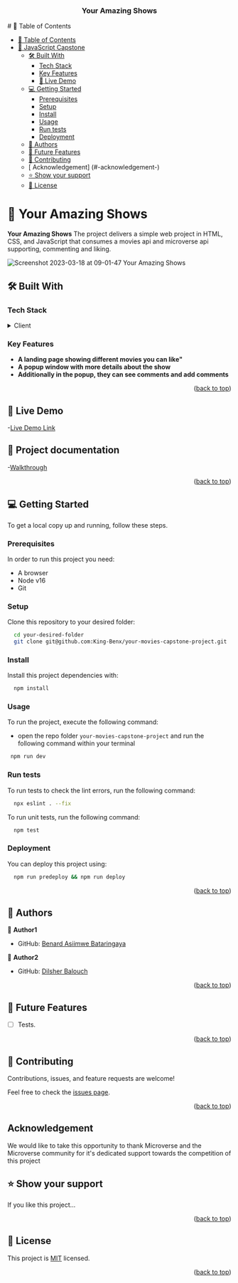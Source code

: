 <div align="center">
  <h3><b>Your Amazing Shows</b></h3>

</div>
# 📗 Table of Contents

- [📗 Table of Contents](#-table-of-contents)
- [📖 JavaScript Capstone](#-to-do-list-)
  - [🛠 Built With](#-built-with-)
    - [Tech Stack](#tech-stack-)
    - [Key Features](#key-features-)
    - [🚀 Live Demo](#live-demo)
  - [💻 Getting Started](#-getting-started-)
    - [Prerequisites](#prerequisites)
    - [Setup](#setup)
    - [Install](#install)
    - [Usage](#usage)
    - [Run tests](#run-tests)
    - [Deployment](#deployment)
  - [👥 Authors](#-authors-)
  - [🔭 Future Features](#-future-features-)
  - [🤝 Contributing](#-contributing-)
  - [ Acknowledgement] (#-acknowledgement-)
  - [⭐️ Show your support](#️-show-your-support-)
  - [📝 License](#-license-)

# 📖 Your Amazing Shows <a name="about-project"></a>

**Your Amazing Shows** The project delivers a simple web project in HTML, CSS, and JavaScript that consumes a movies api and microverse api supporting, commenting and liking.

![Screenshot 2023-03-18 at 09-01-47 Your Amazing Shows](https://user-images.githubusercontent.com/17830204/226088202-ad00f607-a781-46b2-9a35-2262c4faec3f.png)

## 🛠 Built With <a name="built-with"></a>

### Tech Stack <a name="tech-stack"></a>

<details>
  <summary>Client</summary>
  <ul>
    <li>HTML</li>
    <li>Javascript</li>
    <li>CSS</li>
  </ul>
</details>

### Key Features <a name="key-features"></a>

- **A landing page showing different movies you can like"**
- **A popup window with more details about the show**
- **Additionally in the popup, they can see comments and add comments**

<p align="right">(<a href="#readme-top">back to top</a>)</p>

## 🚀 Live Demo <a name="live-demo"></a>

-[Live Demo Link](https://king-benx.github.io/your-movies-capstone-project/)

## 🚀 Project documentation <a name="documentation"></a>

-[Walkthrough](https://drive.google.com/file/d/1SY-u2niCJ4NKfwT2rJ_Yw0votvySl6GN/view?usp=share_link)

<p align="right">(<a href="#readme-top">back to top</a>)</p>

## 💻 Getting Started <a name="getting-started"></a>

To get a local copy up and running, follow these steps.

### Prerequisites

In order to run this project you need:

- A browser
- Node v16
- Git

### Setup

Clone this repository to your desired folder:

```sh
  cd your-desired-folder
  git clone git@github.com:King-Benx/your-movies-capstone-project.git
```

### Install

Install this project dependencies with:

```sh
  npm install
```

### Usage

To run the project, execute the following command:

- open the repo folder `your-movies-capstone-project` and run the following command within your terminal

```sh
 npm run dev
```

### Run tests

To run tests to check the lint errors, run the following command:

```sh
  npx eslint . --fix
```

To run unit tests, run the following command:

```sh
  npm test
```

### Deployment

You can deploy this project using:

```sh
  npm run predeploy && npm run deploy

```

<p align="right">(<a href="#readme-top">back to top</a>)</p>

## 👥 Authors <a name="authors"></a>

👤 **Author1**

- GitHub: [Benard Asiimwe Bataringaya](https://github.com/King-Benx)

👤 **Author2**

- GitHub: [Dilsher Balouch](https://github.com/DilsherB)

<p align="right">(<a href="#readme-top">back to top</a>)</p>

## 🔭 Future Features <a name="future-features"></a>

- [ ] Tests.

<p align="right">(<a href="#readme-top">back to top</a>)</p>

## 🤝 Contributing <a name="contributing"></a>

Contributions, issues, and feature requests are welcome!

Feel free to check the [issues page](https://github.com/King-Benx/your-movies-capstone-project/issues).

<p align="right">(<a href="#readme-top">back to top</a>)</p>

## Acknowledgement

We would like to take this opportunity to thank Microverse and the Microverse community for it's dedicated support towards the competition of this project

## ⭐️ Show your support <a name="support"></a>

If you like this project...

<p align="right">(<a href="#readme-top">back to top</a>)</p>

## 📝 License <a name="license"></a>

This project is [MIT](./LICENSE) licensed.

<p align="right">(<a href="#readme-top">back to top</a>)</p>
